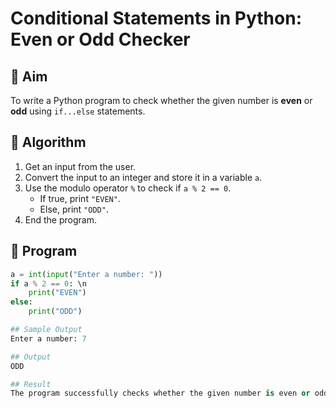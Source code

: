 # Conditional Statements in Python: Even or Odd Checker

## 🎯 Aim
To write a Python program to check whether the given number is **even** or **odd** using `if...else` statements.

## 🧠 Algorithm
1. Get an input from the user.
2. Convert the input to an integer and store it in a variable `a`.
3. Use the modulo operator `%` to check if `a % 2 == 0`.
   - If true, print `"EVEN"`.
   - Else, print `"ODD"`.
4. End the program.

## 🧾 Program
```python
a = int(input("Enter a number: "))
if a % 2 == 0: \n
    print("EVEN")
else:
    print("ODD")

## Sample Output
Enter a number: 7

## Output
ODD

## Result
The program successfully checks whether the given number is even or odd using conditional statements in Python.
